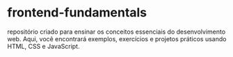 # frontend-fundamentals
repositório criado para ensinar os conceitos essenciais do desenvolvimento web. Aqui, você encontrará exemplos, exercícios e projetos práticos usando HTML, CSS e JavaScript.

